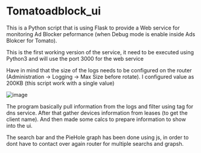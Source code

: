 # Tomatoadblock_ui
This is a Python script that is using Flask to provide a Web service for monitoring Ad Blocker peformance (when Debug mode is enable inside Ads Blokcer for Tomato).

This is the first working version of the service, it need to be executed using Python3 and will use the port 3000 for the web service

Have in mind that the size of the logs needs to be configured on the router (Administration -> Logging -> Max Size before rotate). I configured value as 200KB (this script work with a single value)

![image](https://user-images.githubusercontent.com/86429971/123480701-1d3ba600-d5d9-11eb-8cf5-4b10ee8a67b0.png)

The program basically pull information from the logs and filter using tag for dns service. After that gather devices information from leases (to get the client name). And then made some calcs to prepare information to show into the ui.

The search bar and the PieHole graph has been done using js, in order to dont have to contact over again router for multiple searchs and grapsh.
